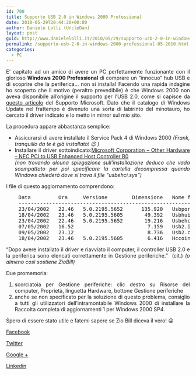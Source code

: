```yaml
---
id: 700
title: Supporto USB 2.0 in Windows 2000 Professional
date: 2010-05-29T20:44:20+00:00
author: Daniele Lolli (UncleDan)
layout: post
guid: http://www.danielelolli.it/2010/05/29/supporto-usb-2-0-in-windows-2000-professional/
permalink: /supporto-usb-2-0-in-windows-2000-professional-05-2010.html
categories:
  - PC
---
```

<p style="text-align: justify;">
  E&#8217; capitato ad un amico di avere un PC perfettamente funzionante con il glorioso <strong>Windows 2000 Professional</strong> di comprare un &#8220;innocuo&#8221; hub USB e di scoprire che la periferica&#8230; non si installa! Facendo una rapida indagine ho scoperto che il motivo (peraltro prevedibile) è che Windows 2000 non aveva disponibile all&#8217;origine il supporto per l&#8217;USB 2.0, come si capisce da <a href="http://support.microsoft.com/kb/319973/it" target="_blank">questo articolo</a> del Supporto Microsoft. Dato che il catalogo di Windows Update nel frattempo è divenuto una sorta di labirinto del minotauro, ho cercato il driver indicato e lo metto in mirror sul mio sito.
</p>

<p style="text-align: justify;">
  La procedura appare abbastanza semplice:
</p>

<ul style="text-align: justify;">
  <li>
    Assicurarsi di avere installato il Service Pack 4 di Windows 2000 <em>(Frank, tranquillo da te è già installato! 😉 )</em>
  </li>
  <li>
    Installare il driver sottoindicato:<a href="http://www.danielelolli.it/files/archive/Articles/ramdisk-04-2010/Gavotte_RAMDisk_1.0.4096.5_200811130.zip">Microsoft Corporation &#8211; Other Hardware &#8211; NEC PCI to USB Enhanced Host Controller B0</a><br /> <em>(non trovando alcuna spiegazione sull&#8217;installazione deduco che vada scompattato per poi specificare la cartella decompressa quando Windows chiederà dove si trova il file &#8220;usbehci.sys&#8221;)</em>
  </li>
</ul>

<p style="text-align: justify;">
  I file di questo aggiornamento comprendono:
</p>

<div>
  <div>
    <pre>    Data         Ora     Versione        Dimensione   Nome file
    --------------------------------------------------------------
    23/04/2002   22.46   5.0.2195.5652      135.920   Usbport.sys
    18/04/2002   23.46   5.0.2195.5605       49.392   Usbhub20.sys
    23/04/2002   22.46   5.0.2195.5652       19.216   Usbehci.sys
    07/05/2002   16.52                        7.159   Usb2.inf
    09/05/2002   23.12                        8.736   Usb2.cat
    18/04/2002   23.46   5.0.2195.5605        6.416   Hccoin.dll</pre>
  </div>
</div>

<p style="text-align: justify;">
  &#8220;Dopo avere installato il driver e riavviato il computer, il controller USB 2.0 e la periferica sono elencati correttamente in Gestione periferiche.&#8221;  (cit.) <em>(o almeno così sostiene ZioBill)</em>
</p>

<p style="text-align: justify;">
  Due promemoria:
</p>

<ol style="text-align: justify;">
  <li>
    scorciatoia per Gestione periferiche: clic destro su Risorse del computer, Proprietà, linguetta Hardware, bottone Gestione periferiche
  </li>
  <li>
    anche se non specificato per la soluzione di questo problema, consiglio a tutti gli utilizzatori dell&#8217;intramontabile Windows 2000 di installare la Raccolta completa di aggiornamenti 1 per Windows 2000 SP4.
  </li>
</ol>

<p style="text-align: justify;">
  Spero di essere stato utile e fatemi sapere se Zio Bill diceva il vero! 😀
</p>

<div class="container_share">
  <a href="http://www.facebook.com/sharer.php?u=http://www.danielelolli.it/supporto-usb-2-0-in-windows-2000-professional-05-2010.html&t=Supporto USB 2.0 in Windows 2000 Professional" target="_blank" class="button_purab_share facebook"><span><i class="icon-facebook"></i></span>
  
  <p>
    Facebook
  </p></a> 
  
  <a href="http://twitter.com/share?url=http://www.danielelolli.it/supporto-usb-2-0-in-windows-2000-professional-05-2010.html&text=Supporto USB 2.0 in Windows 2000 Professional" target="_blank" class="button_purab_share twitter"><span><i class="icon-twitter"></i></span>
  
  <p>
    Twitter
  </p></a> 
  
  <a href="https://plus.google.com/share?url=http://www.danielelolli.it/supporto-usb-2-0-in-windows-2000-professional-05-2010.html" target="_blank" class="button_purab_share google-plus"><span><i class="icon-google-plus"></i></span>
  
  <p>
    Google +
  </p></a> 
  
  <a href="http://www.linkedin.com/shareArticle?mini=true&url=http://www.danielelolli.it/supporto-usb-2-0-in-windows-2000-professional-05-2010.html&title=Supporto USB 2.0 in Windows 2000 Professional" target="_blank" class="button_purab_share linkedin"><span><i class="icon-linkedin"></i></span>
  
  <p>
    Linkedin
  </p></a>
</div>